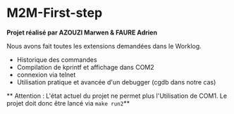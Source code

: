 # M2M-First-step
**Projet réalisé par AZOUZI Marwen & FAURE Adrien**

Nous avons fait toutes les extensions demandées dans le Worklog.

* Historique des commandes
* Compilation de kprintf et affichage dans COM2
* connexion via telnet
* Utilisation pratique et avancée d'un debugger (cgdb dans notre cas)

** Attention : L'état actuel du projet ne permet plus l'Utilisation de COM1. Le projet doit donc être lancé via `make run2`**
